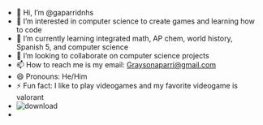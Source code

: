 - 👋 Hi, I’m @gaparridnhs
- 👀 I’m interested in computer science to create games and learning how to code
- 🌱 I’m currently learning integrated math, AP chem, world history, Spanish 5, and computer science
- 💞️ I’m looking to collaborate on computer science projects
- 📫 How to reach me is my email: Graysonaparri@gmail.com
- 😄 Pronouns: He/Him
- ⚡ Fun fact: I like to play videogames and my favorite videogame is valorant
- ![download](https://github.com/user-attachments/assets/2779d923-5d1b-4643-825a-f7668319075b)
- <!---
gaparridnhs/gaparridnhs is a ✨ special ✨ repository because its `README.md` (this file) appears on your GitHub profile.
You can click the Preview link to take a look at your changes.
--->
